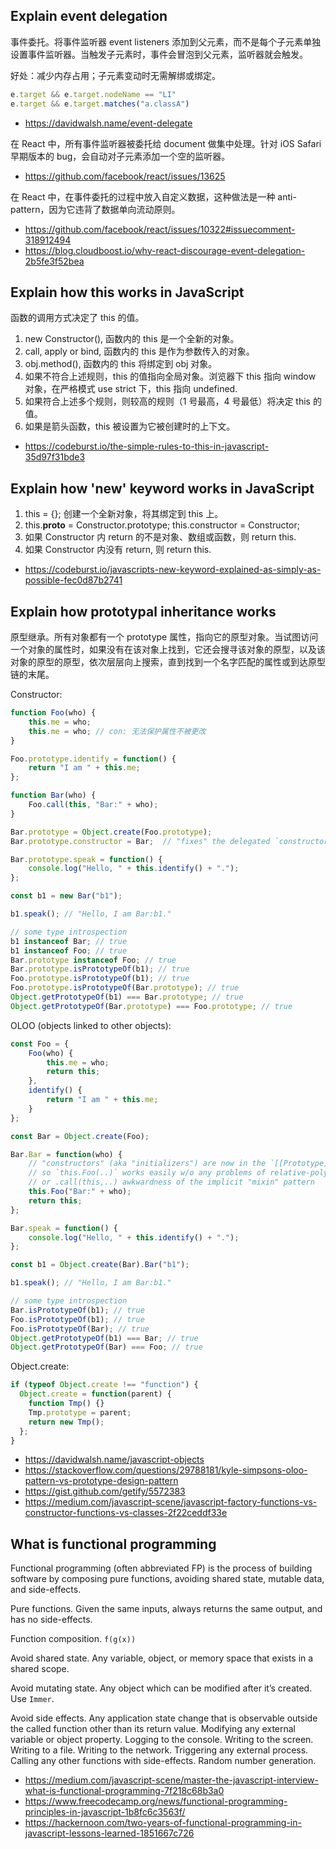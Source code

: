 ## Explain event delegation

事件委托。将事件监听器 event listeners 添加到父元素，而不是每个子元素单独设置事件监听器。当触发子元素时，事件会冒泡到父元素，监听器就会触发。

好处：减少内存占用；子元素变动时无需解绑或绑定。

```js
e.target && e.target.nodeName == "LI"
e.target && e.target.matches("a.classA")
```

- https://davidwalsh.name/event-delegate

在 React 中，所有事件监听器被委托给 document 做集中处理。针对 iOS Safari 早期版本的 bug，会自动对子元素添加一个空的监听器。

- https://github.com/facebook/react/issues/13625

在 React 中，在事件委托的过程中放入自定义数据，这种做法是一种 anti-pattern，因为它违背了数据单向流动原则。

- https://github.com/facebook/react/issues/10322#issuecomment-318912494
- https://blog.cloudboost.io/why-react-discourage-event-delegation-2b5fe3f52bea

## Explain how this works in JavaScript

函数的调用方式决定了 this 的值。

1. new Constructor(), 函数内的 this 是一个全新的对象。
2. call, apply or bind, 函数内的 this 是作为参数传入的对象。
3. obj.method(), 函数内的 this 将绑定到 obj 对象。
4. 如果不符合上述规则，this 的值指向全局对象。浏览器下 this 指向 window 对象，在严格模式 use strict 下，this 指向 undefined.
5. 如果符合上述多个规则，则较高的规则（1 号最高，4 号最低）将决定 this 的值。
6. 如果是箭头函数，this 被设置为它被创建时的上下文。

- https://codeburst.io/the-simple-rules-to-this-in-javascript-35d97f31bde3

## Explain how 'new' keyword works in JavaScript

1. this = {}; 创建一个全新对象，将其绑定到 this 上。
2. this.__proto__ = Constructor.prototype; this.constructor = Constructor;
3. 如果 Constructor 内 return 的不是对象、数组或函数，则 return this.
4. 如果 Constructor 内没有 return, 则 return this.

- https://codeburst.io/javascripts-new-keyword-explained-as-simply-as-possible-fec0d87b2741

## Explain how prototypal inheritance works

原型继承。所有对象都有一个 prototype 属性，指向它的原型对象。当试图访问一个对象的属性时，如果没有在该对象上找到，它还会搜寻该对象的原型，以及该对象的原型的原型，依次层层向上搜索，直到找到一个名字匹配的属性或到达原型链的末尾。

Constructor:

```js
function Foo(who) {
	this.me = who;
	this.me = who; // con: 无法保护属性不被更改
}

Foo.prototype.identify = function() {
	return "I am " + this.me;
};

function Bar(who) {
	Foo.call(this, "Bar:" + who);
}

Bar.prototype = Object.create(Foo.prototype);
Bar.prototype.constructor = Bar;  // "fixes" the delegated `constructor` reference

Bar.prototype.speak = function() {
	console.log("Hello, " + this.identify() + ".");
};

const b1 = new Bar("b1");

b1.speak(); // "Hello, I am Bar:b1."

// some type introspection
b1 instanceof Bar; // true
b1 instanceof Foo; // true
Bar.prototype instanceof Foo; // true
Bar.prototype.isPrototypeOf(b1); // true
Foo.prototype.isPrototypeOf(b1); // true
Foo.prototype.isPrototypeOf(Bar.prototype); // true
Object.getPrototypeOf(b1) === Bar.prototype; // true
Object.getPrototypeOf(Bar.prototype) === Foo.prototype; // true
```

OLOO (objects linked to other objects):

```js
const Foo = {
	Foo(who) {
		this.me = who;
		return this;
	},
	identify() {
		return "I am " + this.me;
	}
};

const Bar = Object.create(Foo);

Bar.Bar = function(who) {
	// "constructors" (aka "initializers") are now in the `[[Prototype]]` chain,
	// so `this.Foo(..)` works easily w/o any problems of relative-polymorphism
	// or .call(this,..) awkwardness of the implicit "mixin" pattern
	this.Foo("Bar:" + who);
	return this;
};

Bar.speak = function() {
	console.log("Hello, " + this.identify() + ".");
};

const b1 = Object.create(Bar).Bar("b1");

b1.speak(); // "Hello, I am Bar:b1."

// some type introspection
Bar.isPrototypeOf(b1); // true
Foo.isPrototypeOf(b1); // true
Foo.isPrototypeOf(Bar); // true
Object.getPrototypeOf(b1) === Bar; // true
Object.getPrototypeOf(Bar) === Foo; // true
```

Object.create:

```js
if (typeof Object.create !== "function") {
  Object.create = function(parent) {
    function Tmp() {}
    Tmp.prototype = parent;
    return new Tmp();
  };
}
```

- https://davidwalsh.name/javascript-objects
- https://stackoverflow.com/questions/29788181/kyle-simpsons-oloo-pattern-vs-prototype-design-pattern
- https://gist.github.com/getify/5572383
- https://medium.com/javascript-scene/javascript-factory-functions-vs-constructor-functions-vs-classes-2f22ceddf33e

## What is functional programming

Functional programming (often abbreviated FP) is the process of building software by composing pure functions, avoiding shared state, mutable data, and side-effects.

Pure functions. Given the same inputs, always returns the same output, and has no side-effects.

Function composition. `f(g(x))`

Avoid shared state. Any variable, object, or memory space that exists in a shared scope.

Avoid mutating state. Any object which can be modified after it’s created. Use `Immer`.

Avoid side effects. Any application state change that is observable outside the called function other than its return value. Modifying any external variable or object property. Logging to the console. Writing to the screen. Writing to a file. Writing to the network. Triggering any external process. Calling any other functions with side-effects. Random number generation.

- https://medium.com/javascript-scene/master-the-javascript-interview-what-is-functional-programming-7f218c68b3a0
- https://www.freecodecamp.org/news/functional-programming-principles-in-javascript-1b8fc6c3563f/
- https://hackernoon.com/two-years-of-functional-programming-in-javascript-lessons-learned-1851667c726
